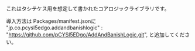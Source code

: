 これはタシテケス用を想定して書かれたコアロジックライブラリです。

導入方法は
Packages/manifest.jsonに "jp.co.pcysl5edgo.addandbanishlogic" : "https://github.com/pCYSl5EDgo/AddAndBanishLogic.git",
と追加してください。
